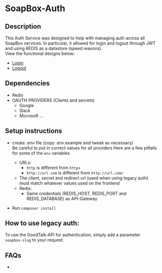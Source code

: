 # SoapBox-Auth

## Description

This Auth Service was designed to help with managing auth across all SoapBox services.
In particular, it allowed for login and logout through JWT and using REDIS as a datastore (speed reasons). \
View the functional designs below:

-   [Login](https://docs.google.com/drawings/d/11RYQxCKW18i5xg-Dx1B7nsNAdFt7tSmpJ5epiVAvq6w/edit?usp=sharing)
-   [Logout](https://docs.google.com/drawings/d/1NAEMD1ydYjgKcBniaAqQvvwsYQGAxh4BzARzxHi2Lw4/edit?usp=sharing)

## Dependencies

-   Redis
-   OAUTH PROVIDERS (Clients and secrets)
    -   Google
    -   Slack
    -   Microsoft ...

## Setup instructions

-   create .env file (copy .env.example and tweak as necessary) \
    Be careful to put in correct values for all providers Here are a few pitfalls for some of the `env` variables

    -   URLs:
        -   `http` is different from `https`
        -   `http://url.com` is different from `http://url.com/`
    -   The client, secret and redirect url (used when using legacy auth) must match whatever values used on the frontend
    -   Redis:
        -   Same credentials (REDIS_HOST, REDIS_PORT and REDIS_DATABASE) as API-Gateway

-   Run `composer install`

## How to use legacy auth:

To use the GoodTalk-API for authentication, simply add a parameter `soapbox-slug` to your request.

## FAQs

-
